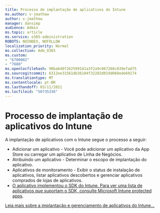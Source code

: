 ```yaml
---
title: Processo de implantação de aplicativos do Intune
ms.author: v-jmathew
author: v-jmathew
manager: dansimp
audience: Admin
ms.topic: article
ms.service: o365-administration
ROBOTS: NOINDEX, NOFOLLOW
localization_priority: Normal
ms.collection: Adm_O365
ms.custom:
- "6700002"
- "7680"
ms.openlocfilehash: 90ba640f262599141a3f2a9c067268c039efad75
ms.sourcegitcommit: 6312ee31561db36104f32282d019d069ede69174
ms.translationtype: MT
ms.contentlocale: pt-BR
ms.lasthandoff: 03/11/2021
ms.locfileid: "50735336"
---
```

# <a name="intune-app-deployment-process"></a>Processo de implantação de aplicativos do Intune

A implantação de aplicativos com o Intune segue o processo a seguir:

- Adicionar um aplicativo - Você pode adicionar um aplicativo da App Store ou carregar um aplicativo de Linha de Negócios.
- Atribuindo um aplicativo - Determinar o escopo de implantação do aplicativo.
- Aplicativos de monitoramento - Exibir o status de instalação de aplicativos, listar aplicativos descobertos e gerenciar aplicativos comprados de lojas de aplicativos.
- [O aplicativo implementou o SDK do Intune. Para ver uma lista de aplicativos que suportam o SDK, consulte Microsoft Intune protected apps](https://docs.microsoft.com/mem/intune/apps/apps-supported-intune-apps).

[Leia mais sobre a implantação e gerenciamento de aplicativos do Intune...](https://docs.microsoft.com/mem/intune/apps/app-management)
